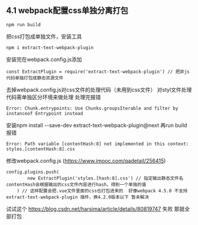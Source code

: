## 4.1 webpack配置css单独分离打包

```
npm run build
```
把css打包成单独文件，安装工具
```
npm i extract-text-webpack-plugin
```
安装完在webpack.config.js添加
```
const ExtractPlugin = require('extract-text-webpack-plugin') // 把非js代码单独打包成静态资源文件
```
去掉webpack.config.js对css文件的处理代码（未用到css文件）
对styl文件处理代码需单独区分环境来做处理  处理完报错
```
Error: Chunk.entrypoints: Use Chunks.groupsIterable and filter by instanceof Entrypoint instead
```
安装npm install --save-dev extract-text-webpack-plugin@next
再run build 报错
```
Error: Path variable [contentHash:8] not implemented in this context: styles.[contentHash:8].css
```

修改webpack.config.js (https://www.imooc.com/qadetail/256415)
```
config.plugins.push(
        new ExtractPlugin('styles.[hash:8].css') // 指定输出静态文件名 contentHash会根据输出的css文件内容进行hash，得到一个单独的值
    ) // 这样配置会把.vue文件里面的css也打包进来的  好像webpack 4.5.0 不支持 extract-text-webpack-plugin 插件，换4.2.0版本以下 暂未解决  
```
试试这个 https://blog.csdn.net/harsima/article/details/80819747  失败 那就全部打包